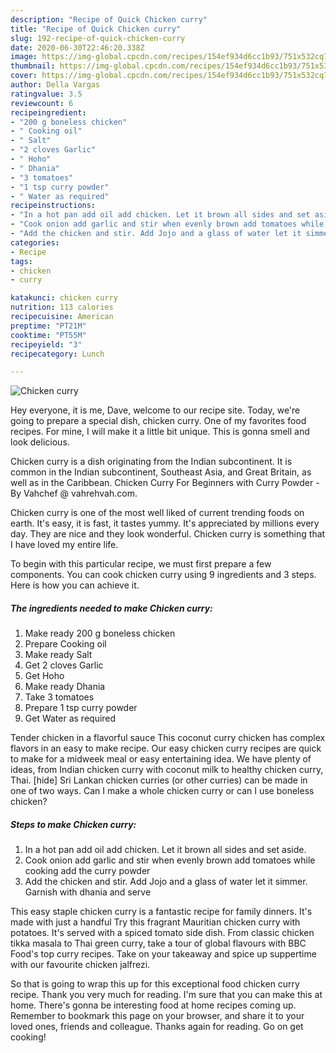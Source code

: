 ```yaml
---
description: "Recipe of Quick Chicken curry"
title: "Recipe of Quick Chicken curry"
slug: 192-recipe-of-quick-chicken-curry
date: 2020-06-30T22:46:20.338Z
image: https://img-global.cpcdn.com/recipes/154ef934d6cc1b93/751x532cq70/chicken-curry-recipe-main-photo.jpg
thumbnail: https://img-global.cpcdn.com/recipes/154ef934d6cc1b93/751x532cq70/chicken-curry-recipe-main-photo.jpg
cover: https://img-global.cpcdn.com/recipes/154ef934d6cc1b93/751x532cq70/chicken-curry-recipe-main-photo.jpg
author: Della Vargas
ratingvalue: 3.5
reviewcount: 6
recipeingredient:
- "200 g boneless chicken"
- " Cooking oil"
- " Salt"
- "2 cloves Garlic"
- " Hoho"
- " Dhania"
- "3 tomatoes"
- "1 tsp curry powder"
- " Water as required"
recipeinstructions:
- "In a hot pan add oil add chicken. Let it brown all sides and set aside."
- "Cook onion add garlic and stir when evenly brown add tomatoes while cooking add the curry powder"
- "Add the chicken and stir. Add Jojo and a glass of water let it simmer. Garnish with dhania and serve"
categories:
- Recipe
tags:
- chicken
- curry

katakunci: chicken curry 
nutrition: 113 calories
recipecuisine: American
preptime: "PT21M"
cooktime: "PT55M"
recipeyield: "3"
recipecategory: Lunch

---
```



![Chicken curry](https://img-global.cpcdn.com/recipes/154ef934d6cc1b93/751x532cq70/chicken-curry-recipe-main-photo.jpg)

Hey everyone, it is me, Dave, welcome to our recipe site. Today, we're going to prepare a special dish, chicken curry. One of my favorites food recipes. For mine, I will make it a little bit unique. This is gonna smell and look delicious.

Chicken curry is a dish originating from the Indian subcontinent. It is common in the Indian subcontinent, Southeast Asia, and Great Britain, as well as in the Caribbean. Chicken Curry For Beginners with Curry Powder - By Vahchef @ vahrehvah.com.

Chicken curry is one of the most well liked of current trending foods on earth. It's easy, it is fast, it tastes yummy. It's appreciated by millions every day. They are nice and they look wonderful. Chicken curry is something that I have loved my entire life.


To begin with this particular recipe, we must first prepare a few components. You can cook chicken curry using 9 ingredients and 3 steps. Here is how you can achieve it.

<!--inarticleads1-->

##### The ingredients needed to make Chicken curry:

1. Make ready 200 g boneless chicken
1. Prepare  Cooking oil
1. Make ready  Salt
1. Get 2 cloves Garlic
1. Get  Hoho
1. Make ready  Dhania
1. Take 3 tomatoes
1. Prepare 1 tsp curry powder
1. Get  Water as required


Tender chicken in a flavorful sauce This coconut curry chicken has complex flavors in an easy to make recipe. Our easy chicken curry recipes are quick to make for a midweek meal or easy entertaining idea. We have plenty of ideas, from Indian chicken curry with coconut milk to healthy chicken curry, Thai. [hide] Sri Lankan chicken curries (or other curries) can be made in one of two ways. Can I make a whole chicken curry or can I use boneless chicken? 

<!--inarticleads2-->

##### Steps to make Chicken curry:

1. In a hot pan add oil add chicken. Let it brown all sides and set aside.
1. Cook onion add garlic and stir when evenly brown add tomatoes while cooking add the curry powder
1. Add the chicken and stir. Add Jojo and a glass of water let it simmer. Garnish with dhania and serve


This easy staple chicken curry is a fantastic recipe for family dinners. It&#39;s made with just a handful Try this fragrant Mauritian chicken curry with potatoes. It&#39;s served with a spiced tomato side dish. From classic chicken tikka masala to Thai green curry, take a tour of global flavours with BBC Food&#39;s top curry recipes. Take on your takeaway and spice up suppertime with our favourite chicken jalfrezi. 

So that is going to wrap this up for this exceptional food chicken curry recipe. Thank you very much for reading. I'm sure that you can make this at home. There's gonna be interesting food at home recipes coming up. Remember to bookmark this page on your browser, and share it to your loved ones, friends and colleague. Thanks again for reading. Go on get cooking!
